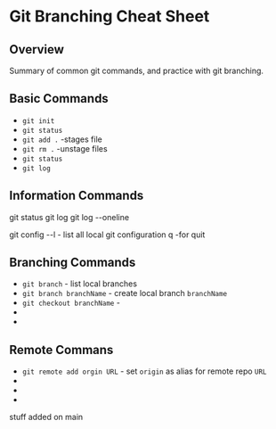 # Git Branching Cheat Sheet

## Overview

Summary of common git commands, and practice with git branching.

## Basic Commands
* `git init`
* `git status`
* `git add .` -stages file
* `git rm .` -unstage files
* `git status`
* `git log` 

## Information Commands

git status
git log
git log --oneline

git config --l - list all local git configuration
q -for quit


## Branching Commands
* `git branch` - list local branches
* `git branch branchName` - create local branch `branchName`
* `git checkout branchName` - 
*
*

## Remote Commans
* `git remote add orgin URL` - set `origin` as alias for remote repo `URL`
*
*
*

stuff added on main